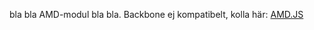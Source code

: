 bla bla AMD-modul bla bla. Backbone ej kompatibelt, kolla här: [AMD.JS][1]

 [1]: https://github.com/amdjs  